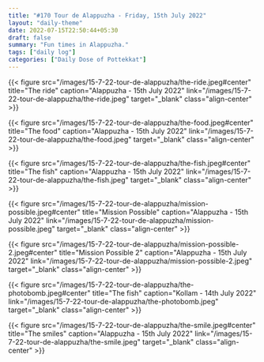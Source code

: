 ```yaml
---
title: "#170 Tour de Alappuzha - Friday, 15th July 2022"
layout: "daily-theme"
date: 2022-07-15T22:50:44+05:30
draft: false
summary: "Fun times in Alappuzha."
tags: ["daily log"]
categories: ["Daily Dose of Pottekkat"]
---
```


{{< figure src="/images/15-7-22-tour-de-alappuzha/the-ride.jpeg#center" title="The ride" caption="Alappuzha - 15th July 2022" link="/images/15-7-22-tour-de-alappuzha/the-ride.jpeg" target="_blank" class="align-center" >}}

{{< figure src="/images/15-7-22-tour-de-alappuzha/the-food.jpeg#center" title="The food" caption="Alappuzha - 15th July 2022" link="/images/15-7-22-tour-de-alappuzha/the-food.jpeg" target="_blank" class="align-center" >}}

{{< figure src="/images/15-7-22-tour-de-alappuzha/the-fish.jpeg#center" title="The fish" caption="Alappuzha - 15th July 2022" link="/images/15-7-22-tour-de-alappuzha/the-fish.jpeg" target="_blank" class="align-center" >}}

{{< figure src="/images/15-7-22-tour-de-alappuzha/mission-possible.jpeg#center" title="Mission Possible" caption="Alappuzha - 15th July 2022" link="/images/15-7-22-tour-de-alappuzha/mission-possible.jpeg" target="_blank" class="align-center" >}}

{{< figure src="/images/15-7-22-tour-de-alappuzha/mission-possible-2.jpeg#center" title="Mission Possible 2" caption="Alappuzha - 15th July 2022" link="/images/15-7-22-tour-de-alappuzha/mission-possible-2.jpeg" target="_blank" class="align-center" >}}

{{< figure src="/images/15-7-22-tour-de-alappuzha/the-photobomb.jpeg#center" title="The fish" caption="Kollam - 14th July 2022" link="/images/15-7-22-tour-de-alappuzha/the-photobomb.jpeg" target="_blank" class="align-center" >}}

{{< figure src="/images/15-7-22-tour-de-alappuzha/the-smile.jpeg#center" title="The smiles" caption="Alappuzha - 15th July 2022" link="/images/15-7-22-tour-de-alappuzha/the-smile.jpeg" target="_blank" class="align-center" >}}
